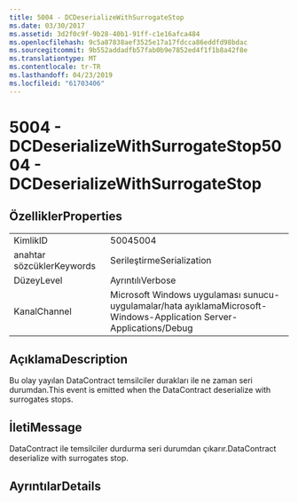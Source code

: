 ```yaml
---
title: 5004 - DCDeserializeWithSurrogateStop
ms.date: 03/30/2017
ms.assetid: 3d2f0c9f-9b28-40b1-91ff-c1e16afca484
ms.openlocfilehash: 9c5a87838aef3525e17a17fdcca86eddfd98bdac
ms.sourcegitcommit: 9b552addadfb57fab0b9e7852ed4f1f1b8a42f8e
ms.translationtype: MT
ms.contentlocale: tr-TR
ms.lasthandoff: 04/23/2019
ms.locfileid: "61703406"
---
```

# <a name="5004---dcdeserializewithsurrogatestop"></a><span data-ttu-id="e5702-102">5004 - DCDeserializeWithSurrogateStop</span><span class="sxs-lookup"><span data-stu-id="e5702-102">5004 - DCDeserializeWithSurrogateStop</span></span>
## <a name="properties"></a><span data-ttu-id="e5702-103">Özellikler</span><span class="sxs-lookup"><span data-stu-id="e5702-103">Properties</span></span>  
  
|||  
|-|-|  
|<span data-ttu-id="e5702-104">Kimlik</span><span class="sxs-lookup"><span data-stu-id="e5702-104">ID</span></span>|<span data-ttu-id="e5702-105">5004</span><span class="sxs-lookup"><span data-stu-id="e5702-105">5004</span></span>|  
|<span data-ttu-id="e5702-106">anahtar sözcükler</span><span class="sxs-lookup"><span data-stu-id="e5702-106">Keywords</span></span>|<span data-ttu-id="e5702-107">Serileştirme</span><span class="sxs-lookup"><span data-stu-id="e5702-107">Serialization</span></span>|  
|<span data-ttu-id="e5702-108">Düzey</span><span class="sxs-lookup"><span data-stu-id="e5702-108">Level</span></span>|<span data-ttu-id="e5702-109">Ayrıntılı</span><span class="sxs-lookup"><span data-stu-id="e5702-109">Verbose</span></span>|  
|<span data-ttu-id="e5702-110">Kanal</span><span class="sxs-lookup"><span data-stu-id="e5702-110">Channel</span></span>|<span data-ttu-id="e5702-111">Microsoft Windows uygulaması sunucu-uygulamalar/hata ayıklama</span><span class="sxs-lookup"><span data-stu-id="e5702-111">Microsoft-Windows-Application Server-Applications/Debug</span></span>|  
  
## <a name="description"></a><span data-ttu-id="e5702-112">Açıklama</span><span class="sxs-lookup"><span data-stu-id="e5702-112">Description</span></span>  
 <span data-ttu-id="e5702-113">Bu olay yayılan DataContract temsilciler durakları ile ne zaman seri durumdan.</span><span class="sxs-lookup"><span data-stu-id="e5702-113">This event is emitted when the DataContract deserialize with surrogates stops.</span></span>  
  
## <a name="message"></a><span data-ttu-id="e5702-114">İleti</span><span class="sxs-lookup"><span data-stu-id="e5702-114">Message</span></span>  
 <span data-ttu-id="e5702-115">DataContract ile temsilciler durdurma seri durumdan çıkarır.</span><span class="sxs-lookup"><span data-stu-id="e5702-115">DataContract deserialize with surrogates stop.</span></span>  
  
## <a name="details"></a><span data-ttu-id="e5702-116">Ayrıntılar</span><span class="sxs-lookup"><span data-stu-id="e5702-116">Details</span></span>
